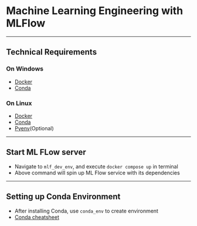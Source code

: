 # Machine Learning Engineering with MLFlow

---

## Technical Requirements

### On Windows
- [Docker](https://docs.docker.com/desktop/install/windows-install/)
- [Conda](https://docs.conda.io/projects/conda/en/latest/user-guide/install/windows.html)

### On Linux
- [Docker](https://docs.docker.com/engine/install/ubuntu/)
- [Conda](https://docs.conda.io/projects/conda/en/latest/user-guide/install/linux.html)
- [Pyenv](https://github.com/pyenv/pyenv)(Optional)

---

## Start ML FLow server
- Navigate to `mlf_dev_env`, and execute `docker compose up` in terminal
- Above command will spin up ML Flow service with its dependencies

---

## Setting up Conda Environment
- After installing Conda, use `conda_env` to create environment
- [Conda cheatsheet](https://docs.conda.io/projects/conda/en/4.6.0/_downloads/52a95608c49671267e40c689e0bc00ca/conda-cheatsheet.pdf)
